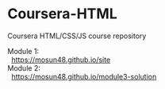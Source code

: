 # Coursera-HTML
Coursera HTML/CSS/JS course repository

Module 1:  
&nbsp;&nbsp;https://mosun48.github.io/site  
Module 2:  
&nbsp;&nbsp;https://mosun48.github.io/module3-solution
